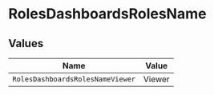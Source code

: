 # RolesDashboardsRolesName


## Values

| Name                             | Value                            |
| -------------------------------- | -------------------------------- |
| `RolesDashboardsRolesNameViewer` | Viewer                           |
